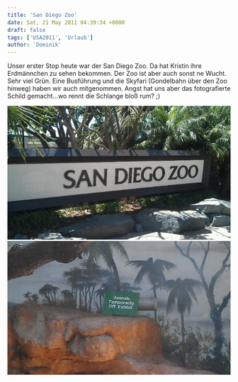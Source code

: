 ```yaml
---
title: 'San Diego Zoo'
date: Sat, 21 May 2011 04:39:34 +0000
draft: false
tags: ['USA2011', 'Urlaub']
author: 'Dominik'
---
```


Unser erster Stop heute war der San Diego Zoo. Da hat Kristin ihre Erdmännchen zu sehen bekommen. Der Zoo ist aber auch sonst ne Wucht. Sehr viel Grün. Eine Busführung und die Skyfari (Gondelbahn über den Zoo hinweg) haben wir auch mitgenommen. Angst hat uns aber das fotografierte Schild gemacht...wo rennt die Schlange bloß rum? ;)

![-461317766](/urlaub11to15-images/11/461317766-scaled1000.jpg?w=300)
![-462241287](/urlaub11to15-images/11/462241287-scaled1000.jpg?w=300)